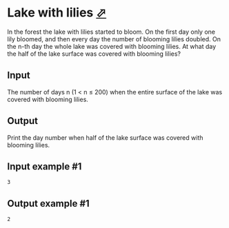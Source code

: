 # Lake with lilies [⬀](https://www.e-olymp.com/en/contests/9508/problems/83304)

In the forest the lake with lilies started to bloom. On the first day only one lily bloomed, and then every day the number of blooming lilies doubled. On the n-th day the whole lake was covered with blooming lilies. At what day the half of the lake surface was covered with blooming lilies?

## Input

The number of days n (1 < n ≤ 200) when the entire surface of the lake was covered with blooming lilies.

## Output

Print the day number when half of the lake surface was covered with blooming lilies.

## Input example #1
```
3
```

## Output example #1
```
2
```
